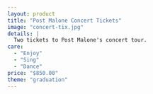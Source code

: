 ```yaml
---
layout: product
title: "Post Malone Concert Tickets"
image: "concert-tix.jpg"
details: |
  Two tickets to Post Malone's concert tour.
care:
  - "Enjoy"
  - "Sing"
  - "Dance"
price: "$850.00"
theme: "graduation"
---
```

